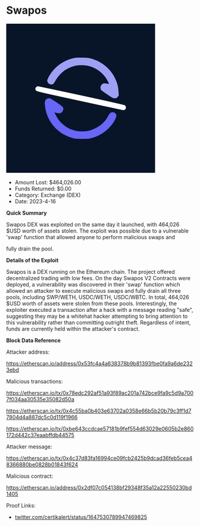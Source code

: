 # Swapos
![Swapos](/rektimages/Swapos.png)
- Amount Lost: $464,026.00
- Funds Returned: $0.00
- Category: Exchange (DEX)
- Date: 2023-4-16

**Quick Summary**

Swapos DEX was exploited on the same day it launched, with 464,026 $USD worth of assets stolen. The exploit was possible due to a vulnerable 'swap' function that allowed anyone to perform malicious swaps and 

fully drain the pool.

  


 **Details of the Exploit**

Swapos is a DEX running on the Ethereum chain. The project offered decentralized trading with low fees. On the day Swapos V2 Contracts were deployed, a vulnerability was discovered in their 'swap' function which allowed an attacker to execute malicious swaps and fully drain all three pools, including SWP/WETH, USDC/WETH, USDC/WBTC. In total, 464,026 $USD worth of assets were stolen from these pools. Interestingly, the exploiter executed a transaction after a hack with a message reading "safe", suggesting they may be a whitehat hacker attempting to bring attention to this vulnerability rather than committing outright theft. Regardless of intent, funds are currently held within the attacker's contract.

  


 **Block Data Reference**

Attacker address:

https://etherscan.io/address/0x53fc4a4a638378b9b81393fbe0fa9a6de2323ebd

  


Malicious transactions:

https://etherscan.io/tx/0x78edc292af51a93f89ac201a742bce9fa9c5d9a7007f034aa30535e35082d50a

https://etherscan.io/tx/0x4c55ba0b403e63702a0358e66b5b20b79c3ff1d77804d4a887dc5c0d119f1966

https://etherscan.io/tx/0xbe643ccdcae57181b9fef554d63029e0605b2e860172d442c37eaabffdb44575

  


Attacker message:

https://etherscan.io/tx/0x4c37d83fa16994ce09fcb2425b9dcad36feb5cea48366880be0828b01843f624

  


Malicious contract:

https://etherscan.io/address/0x2df07c054138bf29348f35a12a22550230bd1405


Proof Links:
- [twitter.com/certikalert/status/1647530789947469825](twitter.com/certikalert/status/1647530789947469825)


